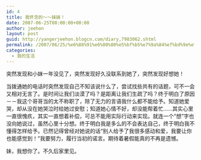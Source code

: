 ```yaml
---
id: 4
title: 我怀念的～～妹妹！
date: 2007-06-25T08:00:00+00:00
author: jeehon
layout: post
guid: http://yangerjeehon.blogcn.com/diary,7983062.shtml
permalink: /2007/06/25/%e6%88%91%e6%80%80%e5%bf%b5%e7%9a%84%ef%bd%9e%ef%bd%9e%e5%a6%b9%e5%a6%b9%ef%bc%81/
categories:
  - 我的生活
---
```

突然发现和小妹一年没见了，突然发现好久没联系到她了，突然发现好想她！
    
当拨通她的电话时突然发现自己不知该说什么了，尝试找些共有的话题，可不一会又相对无言了。是时间让我们淡漠了吗？是距离让我们生疏了吗？终于明白了原因－－我这个哥哥当的太不称职了，除了无力的言语我什么都不能给予。知道她爱哭，却从没在她哭泣时给她过安慰；知道她心情不好，却没能帮着忙……其实心里一直很愧疚，其实一直想着补偿，可总不能用实际行动来实现。就连一个“想”字也没向她说过，虽然心里十分想。终于明白我是多么的不会表达自己，终于明白我不懂得怎样给予。已然记得曾经对她说的话“别人给予了我很多感动和爱，我要让你也能感觉到！”我要努力，履行当初的诺言。期待着暑假能真的不再是遗憾。
    
妹，我想你了。不久后家里见。